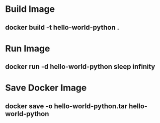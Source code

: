 # Build Image
## docker build -t hello-world-python .

# Run Image
## docker run -d hello-world-python sleep infinity

# Save Docker Image
## docker save -o hello-world-python.tar hello-world-python
